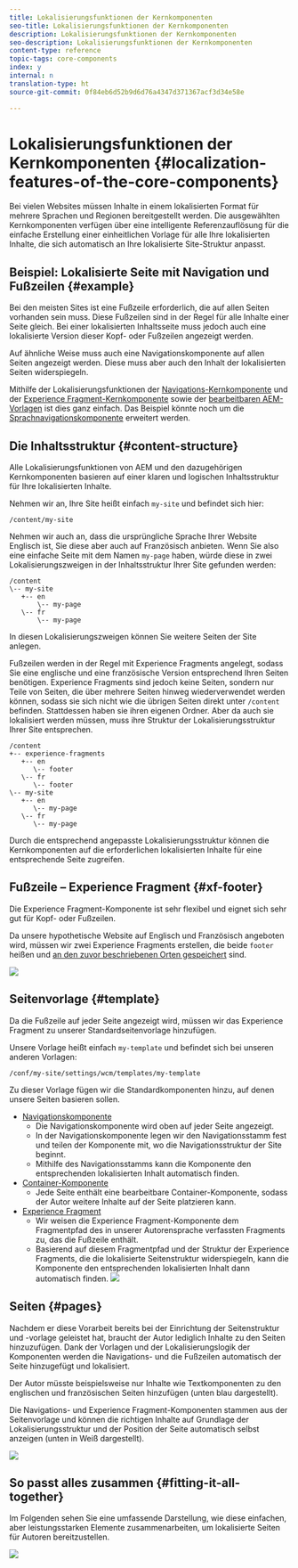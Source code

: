 ```yaml
---
title: Lokalisierungsfunktionen der Kernkomponenten
seo-title: Lokalisierungsfunktionen der Kernkomponenten
description: Lokalisierungsfunktionen der Kernkomponenten
seo-description: Lokalisierungsfunktionen der Kernkomponenten
content-type: reference
topic-tags: core-components
index: y
internal: n
translation-type: ht
source-git-commit: 0f84eb6d52b9d6d76a4347d371367acf3d34e58e

---
```



# Lokalisierungsfunktionen der Kernkomponenten {#localization-features-of-the-core-components}

Bei vielen Websites müssen Inhalte in einem lokalisierten Format für mehrere Sprachen und Regionen bereitgestellt werden. Die ausgewählten Kernkomponenten verfügen über eine intelligente Referenzauflösung für die einfache Erstellung einer einheitlichen Vorlage für alle Ihre lokalisierten Inhalte, die sich automatisch an Ihre lokalisierte Site-Struktur anpasst.

## Beispiel: Lokalisierte Seite mit Navigation und Fußzeilen {#example}

Bei den meisten Sites ist eine Fußzeile erforderlich, die auf allen Seiten vorhanden sein muss. Diese Fußzeilen sind in der Regel für alle Inhalte einer Seite gleich. Bei einer lokalisierten Inhaltsseite muss jedoch auch eine lokalisierte Version dieser Kopf- oder Fußzeilen angezeigt werden.

Auf ähnliche Weise muss auch eine Navigationskomponente auf allen Seiten angezeigt werden. Diese muss aber auch den Inhalt der lokalisierten Seiten widerspiegeln.

Mithilfe der Lokalisierungsfunktionen der [Navigations-Kernkomponente](navigation.md) und der [Experience Fragment-Kernkomponente](experience-fragment.md) sowie der [bearbeitbaren AEM-Vorlagen](https://docs.adobe.com/content/help/de/experience-manager-64/authoring/siteandpage/templates.html) ist dies ganz einfach. Das Beispiel könnte noch um die [Sprachnavigationskomponente](language-navigation.md) erweitert werden.

## Die Inhaltsstruktur {#content-structure}

Alle Lokalisierungsfunktionen von AEM und den dazugehörigen Kernkomponenten basieren auf einer klaren und logischen Inhaltsstruktur für Ihre lokalisierten Inhalte.

Nehmen wir an, Ihre Site heißt einfach `my-site` und befindet sich hier:

```
/content/my-site
```

Nehmen wir auch an, dass die ursprüngliche Sprache Ihrer Website Englisch ist, Sie diese aber auch auf Französisch anbieten. Wenn Sie also eine einfache Seite mit dem Namen `my-page` haben, würde diese in zwei Lokalisierungszweigen in der Inhaltsstruktur Ihrer Site gefunden werden:

```
/content
\-- my-site
   +-- en
       \-- my-page
   \-- fr
       \-- my-page
```

In diesen Lokalisierungszweigen können Sie weitere Seiten der Site anlegen.

Fußzeilen werden in der Regel mit Experience Fragments angelegt, sodass Sie eine englische und eine französische Version entsprechend Ihren Seiten benötigen. Experience Fragments sind jedoch keine Seiten, sondern nur Teile von Seiten, die über mehrere Seiten hinweg wiederverwendet werden können, sodass sie sich nicht wie die übrigen Seiten direkt unter `/content` befinden. Stattdessen haben sie ihren eigenen Ordner. Aber da auch sie lokalisiert werden müssen, muss ihre Struktur der Lokalisierungsstruktur Ihrer Site entsprechen.

```
/content
+-- experience-fragments
   +-- en
      \-- footer
   \-- fr
      \-- footer
\-- my-site
   +-- en
      \-- my-page
   \-- fr
      \-- my-page
```

Durch die entsprechend angepasste Lokalisierungsstruktur können die Kernkomponenten auf die erforderlichen lokalisierten Inhalte für eine entsprechende Seite zugreifen.

## Fußzeile – Experience Fragment {#xf-footer}

Die Experience Fragment-Komponente ist sehr flexibel und eignet sich sehr gut für Kopf- oder Fußzeilen.

Da unsere hypothetische Website auf Englisch und Französisch angeboten wird, müssen wir zwei Experience Fragments erstellen, die beide `footer` heißen und [an den zuvor beschriebenen Orten gespeichert](#content-structure) sind.

![](assets/screen-shot-2019-09-09-11.08.28.png)

## Seitenvorlage {#template}

Da die Fußzeile auf jeder Seite angezeigt wird, müssen wir das Experience Fragment zu unserer Standardseitenvorlage hinzufügen.

Unsere Vorlage heißt einfach `my-template` und befindet sich bei unseren anderen Vorlagen:

```
/conf/my-site/settings/wcm/templates/my-template
```

Zu dieser Vorlage fügen wir die Standardkomponenten hinzu, auf denen unsere Seiten basieren sollen.

* [Navigationskomponente](navigation.md)
   * Die Navigationskomponente wird oben auf jeder Seite angezeigt.
   * In der Navigationskomponente legen wir den Navigationsstamm fest und teilen der Komponente mit, wo die Navigationsstruktur der Site beginnt.
   * Mithilfe des Navigationsstamms kann die Komponente den entsprechenden lokalisierten Inhalt automatisch finden.
* [Container-Komponente](container.md)
   * Jede Seite enthält eine bearbeitbare Container-Komponente, sodass der Autor weitere Inhalte auf der Seite platzieren kann.
* [Experience Fragment](experience-fragment.md)
   * Wir weisen die Experience Fragment-Komponente dem Fragmentpfad des in unserer Autorensprache verfassten Fragments zu, das die Fußzeile enthält.
   * Basierend auf diesem Fragmentpfad und der Struktur der Experience Fragments, die die lokalisierte Seitenstruktur widerspiegeln, kann die Komponente den entsprechenden lokalisierten Inhalt dann automatisch finden.
   ![](assets/screen-shot-2019-09-09-11.20.10.png)

## Seiten {#pages}

Nachdem er diese Vorarbeit bereits bei der Einrichtung der Seitenstruktur und -vorlage geleistet hat, braucht der Autor lediglich Inhalte zu den Seiten hinzuzufügen. Dank der Vorlagen und der Lokalisierungslogik der Komponenten werden die Navigations- und die Fußzeilen automatisch der Seite hinzugefügt und lokalisiert.

Der Autor müsste beispielsweise nur Inhalte wie Textkomponenten zu den englischen und französischen Seiten hinzufügen (unten blau dargestellt).

Die Navigations- und Experience Fragment-Komponenten stammen aus der Seitenvorlage und können die richtigen Inhalte auf Grundlage der Lokalisierungsstruktur und der Position der Seite automatisch selbst anzeigen (unten in Weiß dargestellt).

![](assets/screen-shot-2019-09-09-11.22.14.png)

## So passt alles zusammen {#fitting-it-all-together}

Im Folgenden sehen Sie eine umfassende Darstellung, wie diese einfachen, aber leistungsstarken Elemente zusammenarbeiten, um lokalisierte Seiten für Autoren bereitzustellen.

![](assets/screen-shot-2019-09-09-11.27.58.png)
